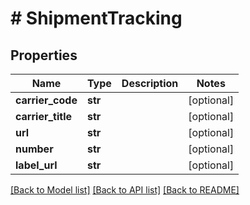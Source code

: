 # # ShipmentTracking


## Properties 


Name | Type | Description | Notes
------------ | ------------- | ------------- | -------------
**carrier_code**| **str** |   | [optional]
**carrier_title**| **str** |   | [optional]
**url**| **str** |   | [optional]
**number**| **str** |   | [optional]
**label_url**| **str** |   | [optional]


[[Back to Model list]](../../README.md#models) [[Back to API list]](../../README.md#endpoints) [[Back to README]](../../README.md)

